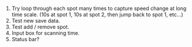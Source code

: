 1. Try loop through each spot many times to capture speed change at long time
scale. (10s at spot 1, 10s at spot 2, then jump back to spot 1, etc...)
2. Test new save data.
3. Test add / remove spot.
4. Input box for scanning time.
5. Status bar?